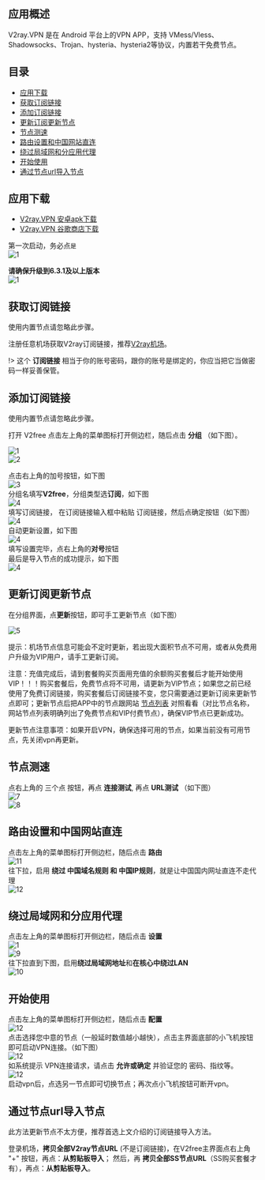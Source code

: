 ## 应用概述

V2ray.VPN 是在 Android 平台上的VPN APP，支持 VMess/Vless、Shadowsocks、Trojan、hysteria、hysteria2等协议，内置若干免费节点。

## 目录
<ul>
<li><a href="https://github.com/bannedbook/fanqiang/blob/master/android/v2free.md?id=应用下载" rel="noopener">应用下载</a></li>
<li><a href="https://github.com/bannedbook/fanqiang/blob/master/android/v2free.md?id=获取订阅链接" rel="noopener">获取订阅链接</a></li>
<li><a href="https://github.com/bannedbook/fanqiang/blob/master/android/v2free.md?id=添加订阅链接" rel="noopener">添加订阅链接</a></li>
<li><a href="https://github.com/bannedbook/fanqiang/blob/master/android/v2free.md?id=更新订阅更新节点" rel="noopener">更新订阅更新节点</a></li>
<li><a href="https://github.com/bannedbook/fanqiang/blob/master/android/v2free.md?id=节点测速" rel="noopener">节点测速</a></li>
<li><a href="https://github.com/bannedbook/fanqiang/blob/master/android/v2free.md?id=路由设置和中国网站直连" rel="noopener">路由设置和中国网站直连</a></li>
<li><a href="https://github.com/bannedbook/fanqiang/blob/master/android/v2free.md?id=绕过局域网和分应用代理" rel="noopener">绕过局域网和分应用代理</a></li>
<li><a href="https://github.com/bannedbook/fanqiang/blob/master/android/v2free.md?id=开始使用" rel="noopener">开始使用</a></li>
<li><a href="https://github.com/bannedbook/fanqiang/blob/master/android/v2free.md?id=通过节点url导入节点" rel="noopener">通过节点url导入节点</a></li>
</ul>

## 应用下载

 * [V2ray.VPN 安卓apk下载](https://github.com/bannedbook/fanqiang/wiki/%E5%AE%89%E5%8D%93%E7%BF%BB%E5%A2%99%E8%BD%AF%E4%BB%B6#v-2-ray-vpn)
 * [V2ray.VPN 谷歌商店下载](https://play.google.com/store/apps/details?id=free.v2ray.proxy.VPN)

第一次启动，务必点`是`<br>
![1](https://v2free.org/mages/v2free0.png)

**请确保升级到6.3.1及以上版本**<br>
![1](https://v2free.org/mages/v2free0a.png)

## 获取订阅链接

使用内置节点请忽略此步骤。

注册任意机场获取V2ray订阅链接，推荐[V2ray机场](https://github.com/bannedbook/fanqiang/wiki/V2ray%E6%9C%BA%E5%9C%BA)。

!> 这个 **订阅链接** 相当于你的账号密码，跟你的账号是绑定的，你应当把它当做密码一样妥善保管。

## 添加订阅链接

使用内置节点请忽略此步骤。

打开 V2free 点击左上角的菜单图标打开侧边栏，随后点击 **分组** （如下图）。

![1](https://v2free.org/mages/v2free1.png)<br>
![2](https://v2free.org/mages/v2free2.png)

点击右上角的加号按钮，如下图<br>
![3](https://v2free.org/mages/v2free3.png)<br>
分组名填写**V2free**，分组类型选**订阅**，如下图<br>
![4](https://v2free.org/mages/v2free4a.jpg)<br>
填写订阅链接， 在订阅链接输入框中粘贴 订阅链接，然后点确定按钮（如下图）<br>
![4](https://v2free.org/mages/v2free4.png)<br>
自动更新设置，如下图<br>
![4](https://v2free.org/mages/v2free4b.jpg)<br>
填写设置完毕，点右上角的**对号**按钮<br>
最后是导入节点的成功提示，如下图<br>
![4](https://v2free.org/mages/v2free4c.jpg)

## 更新订阅更新节点

在分组界面，点**更新**按钮，即可手工更新节点（如下图）

![5](https://v2free.org/mages/v2free5.png)

提示：机场节点信息可能会不定时更新，若出现大面积节点不可用，或者从免费用户升级为VIP用户，请手工更新订阅。 

注意：充值完成后，请到套餐购买页面用充值的余额购买套餐后才能开始使用VIP！！！购买套餐后，免费节点将不可用，请更新为VIP节点；如果您之前已经使用了免费订阅链接，购买套餐后订阅链接不变，您只需要通过更新订阅来更新节点即可；更新节点后把APP中的节点跟网站 [节点列表](/user/node ':ignore') 对照看看（对比节点名称，网站节点列表明确列出了免费节点和VIP付费节点），确保VIP节点已更新成功。

更新节点注意事项：如果开启VPN，确保选择可用的节点，如果当前没有可用节点，先关闭vpn再更新。

## 节点测速

点右上角的 三个点 按钮，再点 **连接测试**, 再点 **URL测试** （如下图）<br>
![7](https://v2free.org/mages/v2free6.png)<br>
![8](https://v2free.org/mages/v2free7.png)

## 路由设置和中国网站直连
点击左上角的菜单图标打开侧边栏，随后点击 **路由**<br>
![11](https://v2free.org/mages/v2free10.png)<br>
往下拉，启用 **绕过 中国域名规则 和 中国IP规则**，就是让中国国内网址直连不走代理<br>
![12](https://v2free.org/mages/v2free11.png)

## 绕过局域网和分应用代理

点击左上角的菜单图标打开侧边栏，随后点击 **设置**<br>
![1](https://v2free.org/mages/v2free1.png)<br>
![9](https://v2free.org/mages/v2free8.png)<br>
往下拉直到下图，启用**绕过局域网地址**和**在核心中绕过LAN**<br>
![10](https://v2free.org/mages/v2free9.png)

## 开始使用
点击左上角的菜单图标打开侧边栏，随后点击 **配置**<br>
![12](https://v2free.org/mages/v2free12.png)<br>
点击选择您中意的节点（一般延时数值越小越快），点击主界面底部的小飞机按钮即可启动VPN连接。（如下图）<br>
![12](https://v2free.org/mages/v2free13.png)<br>
如系统提示 VPN连接请求，请点击 **允许或确定** 并验证您的 密码、指纹等。<br>
![12](https://v2free.org/mages/v2free14.png)<br>
启动vpn后，点选另一节点即可切换节点；再次点小飞机按钮可断开vpn。

## 通过节点url导入节点

此方法更新节点不太方便，推荐首选上文介绍的订阅链接导入方法。

登录机场，**拷贝全部V2ray节点URL** (不是订阅链接)，在V2free主界面点右上角 "+" 按钮，再点：**从剪贴板导入**； 然后，再 **拷贝全部SS节点URL**（SS购买套餐才有），再点：**从剪贴板导入**。
